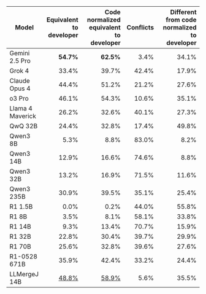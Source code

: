 | Model | Equivalent to developer | Code normalized equivalent to developer | Conflicts | Different from code normalized to developer |
| --- | ---: | ---: | ---: | ---: |
| Gemini 2.5 Pro | **54.7%** | **62.5%** | 3.4% | 34.1% |
| Grok 4 | 33.4% | 39.7% | 42.4% | 17.9% |
| Claude Opus 4 | 44.4% | 51.2% | 21.2% | 27.6% |
| o3 Pro | 46.1% | 54.3% | 10.6% | 35.1% |
| Llama 4 Maverick | 26.2% | 32.6% | 40.1% | 27.3% |
| QwQ 32B | 24.4% | 32.8% | 17.4% | 49.8% |
| Qwen3 8B | 5.3% | 8.8% | 83.0% | 8.2% |
| Qwen3 14B | 12.9% | 16.6% | 74.6% | 8.8% |
| Qwen3 32B | 13.2% | 16.9% | 71.5% | 11.6% |
| Qwen3 235B | 30.9% | 39.5% | 35.1% | 25.4% |
| R1 1.5B | 0.0% | 0.2% | 44.0% | 55.8% |
| R1 8B | 3.5% | 8.1% | 58.1% | 33.8% |
| R1 14B | 9.3% | 13.4% | 70.7% | 15.9% |
| R1 32B | 22.8% | 30.4% | 39.7% | 29.9% |
| R1 70B | 25.6% | 32.8% | 39.6% | 27.6% |
| R1-0528 671B | 35.9% | 42.4% | 33.2% | 24.4% |
| LLMergeJ 14B | <u>48.8%</u> | <u>58.9%</u> | 5.6% | 35.5% |
